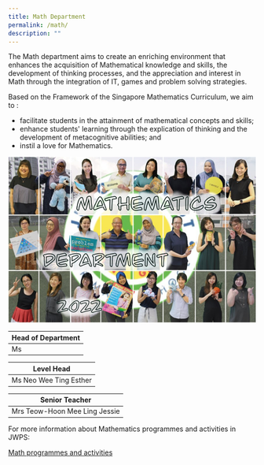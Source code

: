 ```yaml
---
title: Math Department
permalink: /math/
description: ""
---
```

The Math department aims to create an enriching environment that enhances the acquisition of Mathematical knowledge and skills, the development of thinking processes, and the appreciation and interest in Math through the integration of IT, games and problem solving strategies.

  

Based on the Framework of the Singapore Mathematics Curriculum, we aim to :

*   facilitate students in the attainment of mathematical concepts and skills;
*   enhance students' learning through the explication of thinking and the development of metacognitive abilities; and
*   instil a love for Mathematics.

![Math](/images/Math2022.jpg)

| Head of Department |
| --- |
| Ms  |<br>
  

| Level Head |
| --- |
| Ms Neo Wee Ting Esther |<br>


| Senior Teacher |
| --- |
| Mrs Teow-Hoon Mee Ling Jessie

For more information about Mathematics programmes and activities in JWPS:

[Math programmes and activities](/Mathprogram)
